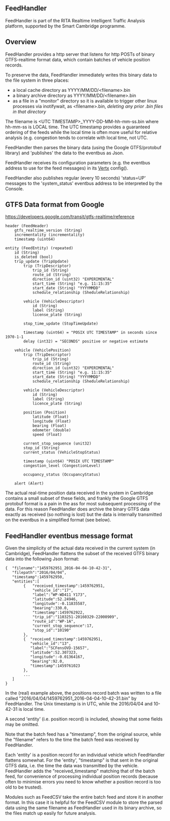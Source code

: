## FeedHandler

FeedHandler is part of the RITA Realtime Intelligent Traffic Analysis platform,
supported by the Smart Cambridge programme.

## Overview

FeedHandler provides a http server that listens for http POSTs of
binary GTFS-realtime format data, which contain batches of vehicle
position records.

To preserve the data, FeedHandler immediately writes this binary data to the
file system in three places:
- a local cache directory as YYYY/MM/DD/&lt;filename&gt;.bin
- a binary archive directory as YYYY/MM/DD/&lt;filename&gt;.bin
- as a file in a "monitor" directory so it is available to trigger
other linux processes via inotifywait, as &lt;filename&gt;.bin, *deleting any
prior .bin files in that directory*

The filename is &lt;UTC TIMESTAMP&gt;\_YYYY-DD-MM-hh-mm-ss.bin where hh-mm-ss
is LOCAL time. The UTC timestamp provides a guaranteed ordering of the feeds
while the local time is often more useful for relative analysis (e.g.
congestion tends to correlate with local time, not UTC.

FeedHandler then parses the binary data (using the Google GTFS/protobuf library)
and 'publishes' the data to the eventbus as Json.

FeedHandler receives its configuration parameters (e.g. the eventbus address to
use for the feed messages) in its [Vertx](vertx.io) config().

FeedHandler also publishes regular (every 10 seconds) 'status=UP' messages to
the 'system_status' eventbus address to be interpreted by the Console.


## GTFS Data format from Google

https://developers.google.com/transit/gtfs-realtime/reference

```
header (FeedHeader)
    gtfs_realtime_version (String)
    incrementality (incrementality)
    timestamp (uint64)

entity (FeedEntity) (repeated)
    id (String)
    is_deleted (bool)
    trip_update (TripUpdate)
        trip (TripDescriptor)
            trip_id (String)
            route_id (String)
            direction_id (uint32) "EXPERIMENTAL"
            start_time (String) "e.g. 11:15:35"
            start_date (String) "YYYYMMDD"
            schedule_relationship (SheduleRelationship)

        vehicle (VehicleDescriptor)
            id (String)
            label (String)
            license_plate (String)

        stop_time_update (StopTimeUpdate)

        timestamp (uint64) = "POSIX UTC TIMESTAMP" in seconds since 1970-1-1
        delay (int32) = "SECONDS" positive or negative estimate

    vehicle (VehiclePosition)
        trip (TripDescriptor)
            trip_id (String)
            route_id (String)
            direction_id (uint32) "EXPERIMENTAL"
            start_time (String) "e.g. 11:15:35"
            start_date (String) "YYYYMMDD"
            schedule_relationship (SheduleRelationship)

        vehicle (VehicleDescriptor)
            id (String)
            label (String)
            licence_plate (String)

        position (Position)
            latitude (Float)
            longitude (Float)
            bearing (Float)
            odometer (double)
            speed (Float)

        current_stop_sequence (unit32)
        stop_id (String)
        current_status (VehicleStopStatus)

        timestamp (uint64) "POSIX UTC TIMESTAMP"
        congestion_level (CongestionLevel)
        
        occupancy_status (OccupancyStatus)

    alert (Alert)
```

The actual real-time position data received in the system in Cambridge contains a
small subset of these fields, and frankly the Google GTFS protobuf format is a
pain in the ass for most subsequent processing of the data.  For this reason
FeedHandler does archive the binary GTFS data exactly as received (so nothing is lost)
but the data is internally transmitted on the eventbus in a simplified format (see below).

## FeedHandler eventbus message format

Given the simplicity of the actual data received in the current system (in Cambridge),
FeedHandler flattens the subset of the received GTFS binary data into the following
Json format:

```
{  "filename":"1459762951_2016-04-04-10-42-31",
   "filepath":"2016/04/04",
   "timestamp":1459762950,
   "entities":[
        {   "received_timestamp":1459762951,
            "vehicle_id":"17",
            "label":"WP-WD411 Y173",
            "latitude":52.24946,
            "longitude":-0.11835587,
            "bearing":330.0,
            "timestamp":1459762922,
            "trip_id":"1103251-20160329-22000909",
            "route_id":"WP-1A",
            "current_stop_sequence":17,
            "stop_id":"10190"
        },
        {  "received_timestamp":1459762951,
           "vehicle_id":"13",
           "label":"SCFensOVD-15657",
           "latitude":52.307323,
           "longitude":-0.01364167,
           "bearing":92.0,
           "timestamp":1459761023
        },
        ...
   ]
}
```
In the (real) example above, the positions record batch was written to a file called
"2016/04/04/1459762951_2016-04-04-10-42-31.bin" by FeedHandler. The Unix timestamp is
in UTC, while the 2016/04/04 and 10-42-31 is local time.

A second 'entity' (i.e. position record) is included, showing that some fields may
be omitted.

Note that the batch feed has a "timestamp", from the original source, while the "filename"
refers to the time the batch feed was received by FeedHandler.

Each 'entity' is a position record for an individual vehicle which FeedHandler flattens
somewhat. For the 'entity', "timestamp" is that sent in the original GTFS data, i.e. the
time the data was transmitted by the vehicle. FeedHandler adds the "received_timestamp"
matching that of the batch feed, for convenience of processing individual position
records (because often to minimise errors you need to know whether a position record
is too old to be trusted).

Modules such as FeedCSV take the entire batch feed and store it in another format. In this
case it is helpful for the FeedCSV module to store the parsed data using the same filename
as FeedHandler used in its binary archive, so the files match up easily for future
analysis.

